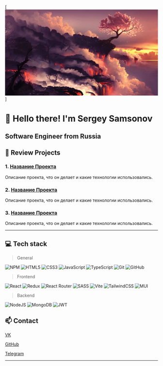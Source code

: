 [![Header](https://github.com/volnores/volnores/blob/main/assets/bg.jpg)]

# 👋 Hello there! I'm Sergey Samsonov

## Software Engineer from Russia

## 🌟 Review Projects

### 1. [Название Проекта](https://github.com/ваш-профиль/ваш-проект)

Описание проекта, что он делает и какие технологии использовались.

### 2. [Название Проекта](https://github.com/ваш-профиль/ваш-проект)

Описание проекта, что он делает и какие технологии использовались.

### 3. [Название Проекта](https://github.com/ваш-профиль/ваш-проект)

Описание проекта, что он делает и какие технологии использовались.

---

## 💻 Tech stack

> General

![NPM](https://img.shields.io/badge/NPM-%23CB3837.svg?style=for-the-badge&logo=npm&logoColor=white)
![HTML5](https://img.shields.io/badge/html5-%23E34F26.svg?style=for-the-badge&logo=html5&logoColor=white)
![CSS3](https://img.shields.io/badge/css3-%231572B6.svg?style=for-the-badge&logo=css3&logoColor=white)
![JavaScript](https://img.shields.io/badge/javascript-%23323330.svg?style=for-the-badge&logo=javascript&logoColor=%23F7DF1E)
![TypeScript](https://img.shields.io/badge/typescript-%23007ACC.svg?style=for-the-badge&logo=typescript&logoColor=white)
![Git](https://img.shields.io/badge/git-%23F05033.svg?style=for-the-badge&logo=git&logoColor=white)
![GitHub](https://img.shields.io/badge/github-%23121011.svg?style=for-the-badge&logo=github&logoColor=white)

> Frontend

![React](https://img.shields.io/badge/react-%2320232a.svg?style=for-the-badge&logo=react&logoColor=%2361DAFB)
![Redux](https://img.shields.io/badge/redux-%23593d88.svg?style=for-the-badge&logo=redux&logoColor=white)
![React Router](https://img.shields.io/badge/React_Router-CA4245?style=for-the-badge&logo=react-router&logoColor=white)
![SASS](https://img.shields.io/badge/SASS-hotpink.svg?style=for-the-badge&logo=SASS&logoColor=white)
![Vite](https://img.shields.io/badge/vite-%23646CFF.svg?style=for-the-badge&logo=vite&logoColor=white)
![TailwindCSS](https://img.shields.io/badge/tailwindcss-%2338B2AC.svg?style=for-the-badge&logo=tailwind-css&logoColor=white)
![MUI](https://img.shields.io/badge/MUI-%230081CB.svg?style=for-the-badge&logo=mui&logoColor=white)

> Backend

![NodeJS](https://img.shields.io/badge/node.js-6DA55F?style=for-the-badge&logo=node.js&logoColor=white)
![MongoDB](https://img.shields.io/badge/MongoDB-%234ea94b.svg?style=for-the-badge&logo=mongodb&logoColor=white)
![JWT](https://img.shields.io/badge/JWT-black?style=for-the-badge&logo=JSON%20web%20tokens)

## 📫 Contact

[VK](https://vk.com/samsonov_s13)

[GitHub](https://github.com/volnores)

[Telegram]()

---
